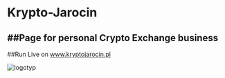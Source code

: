 # Krypto-Jarocin
##Page for personal Crypto Exchange business
---
##Run
Live on www.kryptojarocin.pl

![logotyp](https://user-images.githubusercontent.com/116462435/224021822-0c249b11-91f2-4658-a612-d608193155a5.png)
